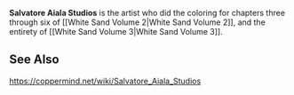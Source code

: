 **Salvatore Aiala Studios** is the artist who did the coloring for chapters three through six of [[White Sand Volume 2\|White Sand Volume 2]], and the entirety of [[White Sand Volume 3\|White Sand Volume 3]].

## See Also



https://coppermind.net/wiki/Salvatore_Aiala_Studios